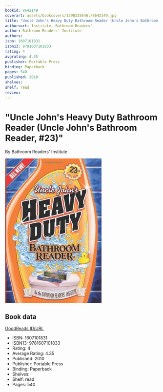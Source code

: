 ```yaml
---
bookid: 8642149
coverart: assets/bookcovers/1390335646l/8642149.jpg
title: "Uncle John's Heavy Duty Bathroom Reader (Uncle John's Bathroom Reader, #23)"
authorsort: Institute, Bathroom Readers'
author: Bathroom Readers' Institute
authors: 
isbn: 1607101831
isbn13: 9781607101833
rating: 4
avgrating: 4.35
publisher: Portable Press
binding: Paperback
pages: 540
published: 2010
shelves: 
shelf: read
review: 
---
```


# "Uncle John's Heavy Duty Bathroom Reader (Uncle John's Bathroom Reader, #23)"

By Bathroom Readers' Institute

![](../../assets/bookcovers/1390335646l/8642149.jpg)

## Book data

[GoodReads ID/URL](https://www.goodreads.com/book/show/8642149)

- ISBN: 1607101831
- ISBN13: 9781607101833
- Rating: 4
- Average Rating: 4.35
- Published: 2010
- Publisher: Portable Press
- Binding: Paperback
- Shelves: 
- Shelf: read
- Pages: 540

